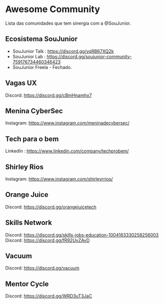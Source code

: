# Awesome Community  
Lista das comunidades que tem sinergia com a @SouJunior.

## Ecosistema SouJunior  
* SouJunior Talk : https://discord.gg/yqRB67XQ2k
* SouJunior Lab : https://discord.gg/soujunior-community-759176734460346423
* SouJunior Freela - Fechado.

## Vagas UX  
Discord: https://discord.gg/cBmHnamhx7
 
## Menina CyberSec  
Instagram: https://www.instagram.com/meninadecybersec/

## Tech para o bem 	
LinkedIn : https://www.linkedin.com/company/techprobem/

## Shirley Rios 	
Instagram: https://www.instagram.com/shirleyrrios/

## Orange Juice  
Discord:  https://discord.gg/orangejuicetech

## Skills Network  
Discord: https://discord.gg/skills-jobs-education-1004163330258256003   
Discord: https://discord.gg/fR92UvZAvD  

## Vacuum  
Discord: https://discord.gg/vacuum

## Mentor Cycle
Discord:  https://discord.gg/WRD3uT3JaC
